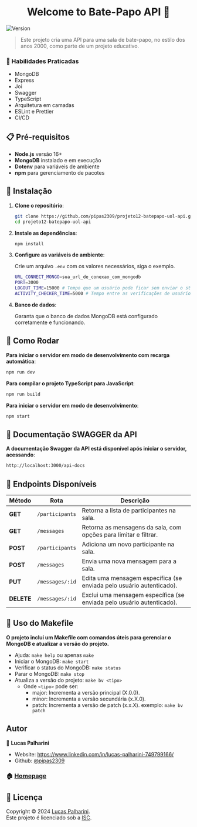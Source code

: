 <h1 align="center">Welcome to Bate-Papo API 👋</h1>
<p>
  <img alt="Version" src="https://img.shields.io/badge/version-1.3.0-blue.svg?cacheSeconds=2592000" />
</p>

> Este projeto cria uma API para uma sala de bate-papo, no estilo dos anos 2000, como parte de um projeto educativo.

### 📌 Habilidades Praticadas

- MongoDB
- Express
- Joi
- Swagger
- TypeScript
- Arquitetura em camadas
- ESLint e Prettier
- CI/CD

[//]: # (- Jest)

## 📋 Pré-requisitos

- **Node.js** versão 16+
- **MongoDB** instalado e em execução
- **Dotenv** para variáveis de ambiente
- **npm** para gerenciamento de pacotes


## 🚀 Instalação

1. **Clone o repositório**:
   ```bash
   git clone https://github.com/pipas2309/projeto12-batepapo-uol-api.git
   cd projeto12-batepapo-uol-api
   ```

2. **Instale as dependências**:

    ```bash
    npm install
   ```

3. **Configure as variáveis de ambiente**:

    Crie um arquivo `.env` com os valores necessários, siga o exemplo.
    ```bash
    URL_CONNECT_MONGO=sua_url_de_conexao_com_mongodb
    PORT=3000
    LOGOUT_TIME=15000 # Tempo que um usuário pode ficar sem enviar o status para o servidor e permanecer online em MS.
    ACTIVITY_CHECKER_TIME=5000 # Tempo entre as verificações de usuários logados em MS.
    ```

4. **Banco de dados**:

   Garanta que o banco de dados MongoDB está configurado corretamente e funcionando.

## 🏃 Como Rodar

**Para iniciar o servidor em modo de desenvolvimento com recarga automática**:

   ```bash
   npm run dev
   ```

**Para compilar o projeto TypeScript para JavaScript**:

   ```bash
   npm run build
   ```

**Para iniciar o servidor em modo de desenvolvimento**:

   ```bash
   npm start
   ```

## 📖 Documentação SWAGGER da API

**A documentação Swagger da API está disponível após iniciar o servidor, acessando**:
   ```bash
   http://localhost:3000/api-docs
   ```

## 🚪 Endpoints Disponíveis

| Método     | Rota            | Descrição                                                             |
|------------|-----------------|-----------------------------------------------------------------------|
| **GET**    | `/participants` | Retorna a lista de participantes na sala.                             |
| **GET**    | `/messages`     | Retorna as mensagens da sala, com opções para limitar e filtrar.      |
| **POST**   | `/participants` | Adiciona um novo participante na sala.                                |
| **POST**   | `/messages`     | Envia uma nova mensagem para a sala.                                  |
| **PUT**    | `/messages/:id` | Edita uma mensagem específica (se enviada pelo usuário autenticado).  |
| **DELETE** | `/messages/:id` | Exclui uma mensagem específica (se enviada pelo usuário autenticado). |

## 🧰 Uso do Makefile

**O projeto inclui um Makefile com comandos úteis para gerenciar o MongoDB e atualizar a versão do projeto.**

* Ajuda: `make help` ou apenas `make`
* Iniciar o MongoDB: `make start`
* Verificar o status do MongoDB: `make status`
* Parar o MongoDB: `make stop`
* Atualiza a versão do projeto: `make bv <tipo>`
  * Onde `<tipo>` pode ser:
    * major: Incrementa a versão principal (X.0.0).
    * minor: Incrementa a versão secundária (x.X.0).
    * patch: Incrementa a versão de patch (x.x.X).
  exemplo: `make bv patch`

## Autor

👤 **Lucas Palharini**

* Website: https://www.linkedin.com/in/lucas-palharini-749799166/
* Github: [@pipas2309](https://github.com/pipas2309)

### 🏠 [Homepage](https://github.com/pipas2309/projeto12-batepapo-uol-api#readme)

## 📝 Licença

Copyright © 2024 [Lucas Palharini](https://github.com/pipas2309).<br />
Este projeto é licenciado sob a [ISC](https://github.com/pipas2309/projeto12-batepapo-uol-api/blob/master/LICENSE).
